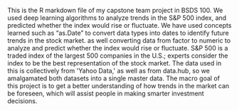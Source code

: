 This is the R markdown file of my capstone team project in BSDS 100. We used deep learning algorithms to analyze trends in the S&P 500 index, and predicted whether the index would rise or fluctuate. We have used concepts learned such as “as.Date” to convert data types into dates to identify future trends in the stock market. as well converting data from factor to numeric to analyze and predict whether the index would rise or fluctuate. S&P 500 is a traded index of the largest 500 companies in the U.S.; experts consider the index to be the best representation of the stock market. The data used in this is collectively from 'Yahoo Data,' as well as from data.hub, so we amalgamated both datasets into a single master data. The macro goal of this project is to get a better understanding of how trends in the market can be foreseen, which will assist people in making smarter investment decisions.
